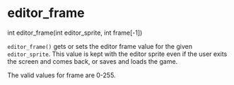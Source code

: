 # editor_frame

<Prototype>int editor_frame(int editor_sprite, int frame[-1])</Prototype>

`editor_frame()` gets or sets the editor frame value for the given `editor_sprite`. This value is kept with the editor sprite even if the user exits the screen and comes back, or saves and loads the game.

The valid values for frame are 0-255.
